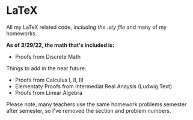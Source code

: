 # LaTeX
All my LaTeX related code, *including the .sty file* and many of my homeworks.

**As of 3/29/22, the math that's included is:**
- Proofs from Discrete Math

Things to add in the near future:
- Proofs from Calculus I, II, III 
- Elementaty Proofs from Intermediat Real Anaysis (Ludwig Text)
- Proofs from Linear Algebra

Please note, many teachers use the same homework problems semester after semester, so I've removed the section and problem numbers.
